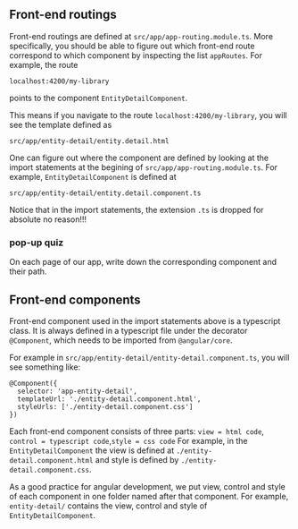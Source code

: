## Front-end routings
Front-end routings are defined at `src/app/app-routing.module.ts`. 
More specifically, you should be able to figure out which 
front-end route correspond to which component by inspecting the 
list `appRoutes`. For example, the route
```
localhost:4200/my-library
```
points to the component `EntityDetailComponent`. 

This means if you navigate to the route `localhost:4200/my-library`,
you will see the template defined as
```
src/app/entity-detail/entity.detail.html
```

One can figure out where the component are defined by looking 
at the import statements at the begining of 
`src/app/app-routing.module.ts`. 
For example,
`EntityDetailComponent` is defined at 
```
src/app/entity-detail/entity.detail.component.ts
```
Notice that in the import statements, the extension `.ts` is dropped for
absolute no reason!!!

### pop-up quiz
On each page of our app, write down the corresponding component and their
path.

## Front-end components
Front-end component used in the import statements above is a typescript
class. It is always defined in a typescript file under the decorator
`@Component`, which needs to be imported from `@angular/core`.

For example in `src/app/entity-detail/entity-detail.component.ts`, you
will see something like:

```
@Component({
  selector: 'app-entity-detail',
  templateUrl: './entity-detail.component.html',
  styleUrls: ['./entity-detail.component.css']
})
```
Each front-end component consists of three parts: 
`view = html code`, `control = typescript code`,`style = css code`
For example, in the `EntityDetailComponent` the view is defined 
at `./entity-detail.component.html` and style is defined by
`./entity-detail.component.css`.

As a good practice for angular development, we put view, control and 
style of each component in one folder named after that component.
For example, `entity-detail/` contains the view, control and style
of `EntityDetailComponent`.


